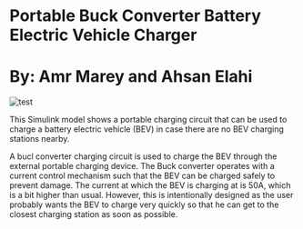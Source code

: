 # Portable Buck Converter Battery Electric Vehicle Charger
# By: Amr Marey and Ahsan Elahi
![test](https://user-images.githubusercontent.com/59986679/163715033-5a75aae8-a4da-4d4e-928b-eda6562f960e.jpg)

This Simulink model shows a portable charging circuit that can be used to charge a battery electric vehicle (BEV) in case there are no BEV charging stations nearby.


A bucl converter charging circuit is used to charge the BEV through the external portable charging device. The Buck converter operates with a current control mechanism such that the BEV can be charged safely to prevent damage. The current at which the BEV is charging at is 50A, which is a bit higher than usual. However, this is intentionally designed as the user probably wants the BEV to charge very quickly so that he can get to the closest charging station as soon as possible.

